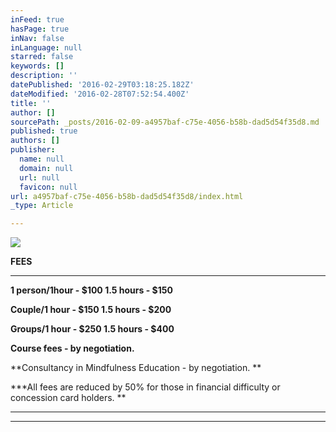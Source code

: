 ```yaml
---
inFeed: true
hasPage: true
inNav: false
inLanguage: null
starred: false
keywords: []
description: ''
datePublished: '2016-02-29T03:18:25.182Z'
dateModified: '2016-02-28T07:52:54.400Z'
title: ''
author: []
sourcePath: _posts/2016-02-09-a4957baf-c75e-4056-b58b-dad5d54f35d8.md
published: true
authors: []
publisher:
  name: null
  domain: null
  url: null
  favicon: null
url: a4957baf-c75e-4056-b58b-dad5d54f35d8/index.html
_type: Article

---
```

![](https://the-grid-user-content.s3-us-west-2.amazonaws.com/81d93b08-d6a5-4efb-b173-c4f13933fe76.jpg)

**FEES**

****

**1 person/1hour - $100                   1.5 hours - $150**

**Couple/1 hour -  $150                   1.5 hours - $200**

**Groups/1 hour - $250                   1.5 hours - $400**

**Course fees - by negotiation.**

**Consultancy in Mindfulness Education - by negotiation. **

**\*All fees are reduced by 50% for those in financial difficulty or concession         card holders. **

****

****